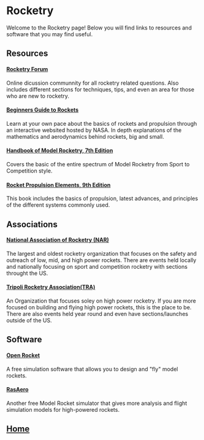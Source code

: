 # Rocketry
Welcome to the Rocketry page! Below you will find links to resources and software that you may find useful.

## Resources
#### [Rocketry Forum](https://www.rocketryforum.com/)
Online dicussion communnity for all rocketry related questions. Also includes different sections for techniques, tips, and even an area for those who are new to rocketry.

#### [Beginners Guide to Rockets](https://www.grc.nasa.gov/www/k-12/rocket/bgmr.html)
Learn at your own pace about the basics of rockets and propulsion through an interactive websited hosted by NASA. In depth explanations of the mathematics and aerodynamics behind rockets, big and small.

#### [Handbook of Model Rocketry, 7th Edition](https://www.wiley.com/en-us/Handbook+of+Model+Rocketry,+7th+Edition-p-9780471472421)
Covers the basic of the entire spectrum of Model Rocketry from Sport to Competition style. 

#### [Rocket Propulsion Elements, 9th Edition](https://www.wiley.com/en-us/Rocket+Propulsion+Elements%2C+9th+Edition-p-9781118753651)
This book includes the basics of propulsion, latest advances, and principles of the different systems commonly used.

## Associations
#### [National Association of Rocketry (NAR)](https://www.nar.org/)
The largest and oldest rocketry organization that focuses on the safety and outreach of low, mid, and high power rockets. There are events held locally and nationally focusing on sport and competition rocketry with sections throught the US.

#### [Tripoli Rocketry Association(TRA)](http://www.tripoli.org/)
An Organization that focuses soley on high power rocketry. If you are more focused on building and flying high power rockets, this is the place to be. There are also events held year round and even have sections/launches outside of the US. 

## Software
#### [Open Rocket](http://openrocket.info/)
A free simulation software that allows you to design and "fly" model rockets. 

#### [RasAero](http://www.rasaero.com/)
Another free Model Rocket simulator that gives more analysis and flight simulation models for high-powered rockets.


## [Home](https://ninjachurros.github.io/fl-test/)
